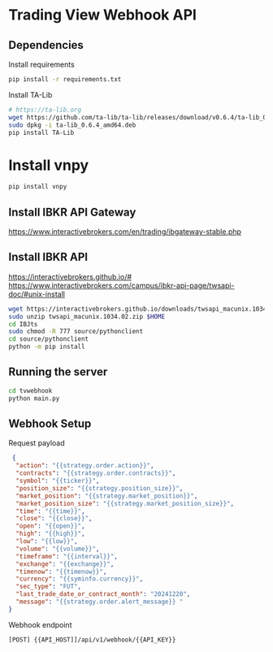 # Trading View Webhook API

## Dependencies

Install requirements

```bash
pip install -r requirements.txt
```

Install TA-Lib

```bash
# https://ta-lib.org
wget https://github.com/ta-lib/ta-lib/releases/download/v0.6.4/ta-lib_0.6.4_amd64.deb
sudo dpkg -i ta-lib_0.6.4_amd64.deb
pip install TA-Lib
```

# Install vnpy

```bash
pip install vnpy
```

## Install IBKR API Gateway

https://www.interactivebrokers.com/en/trading/ibgateway-stable.php

## Install IBKR API

https://interactivebrokers.github.io/#
https://www.interactivebrokers.com/campus/ibkr-api-page/twsapi-doc/#unix-install

```bash
wget https://interactivebrokers.github.io/downloads/twsapi_macunix.1034.02.zip
sudo unzip twsapi_macunix.1034.02.zip $HOME
cd IBJts
sudo chmod -R 777 source/pythonclient
cd source/pythonclient
python -m pip install
```

## Running the server

```bash
cd tvwebhook
python main.py

```

## Webhook Setup

Request payload

```json
 {
  "action": "{{strategy.order.action}}",
  "contracts": "{{strategy.order.contracts}}",
  "symbol": "{{ticker}}",
  "position_size": "{{strategy.position_size}}",
  "market_position": "{{strategy.market_position}}",
  "market_position_size": "{{strategy.market_position_size}}",
  "time": "{{time}}",
  "close": "{{close}}",
  "open": "{{open}}",
  "high": "{{high}}",
  "low": "{{low}}",
  "volume": "{{volume}}",
  "timeframe": "{{interval}}",
  "exchange": "{{exchange}}",
  "timenow": "{{timenow}}",
  "currency": "{{syminfo.currency}}",
  "sec_type": "FUT",
  "last_trade_date_or_contract_month": "20241220",
  "message": "{{strategy.order.alert_message}} "
}
```

Webhook endpoint

```text
[POST] {{API_HOST]]/api/v1/webhook/{{API_KEY}}
```
